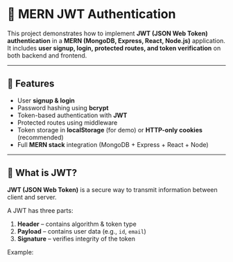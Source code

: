 # 🔐 MERN JWT Authentication

This project demonstrates how to implement **JWT (JSON Web Token) authentication** in a **MERN (MongoDB, Express, React, Node.js)** application.  
It includes **user signup, login, protected routes, and token verification** on both backend and frontend.

---

## 📌 Features
- User **signup & login**
- Password hashing using **bcrypt**
- Token-based authentication with **JWT**
- Protected routes using middleware
- Token storage in **localStorage** (for demo) or **HTTP-only cookies** (recommended)
- Full **MERN stack** integration (MongoDB + Express + React + Node)

---

## 🔑 What is JWT?
**JWT (JSON Web Token)** is a secure way to transmit information between client and server.  

A JWT has three parts:
1. **Header** – contains algorithm & token type  
2. **Payload** – contains user data (e.g., `id`, `email`)  
3. **Signature** – verifies integrity of the token  

Example:
